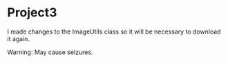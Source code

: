 # Project3

I made changes to the ImageUtils class so it will be necessary to download it again.

Warning:
May cause seizures.
